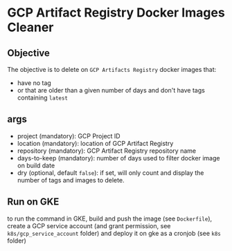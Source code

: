 # GCP Artifact Registry Docker Images Cleaner

## Objective

The objective is to delete on `GCP Artifacts Registry` docker images that:

- have no tag
- or that are older than a given number of days and don't have tags containing `latest`

## args

- project (mandatory): GCP Project ID
- location (mandatory): location of GCP Artifact Registry
- repository (mandatory): GCP Artifact Registry repository name
- days-to-keep (mandatory): number of days used to filter docker image on build date
- dry (optional, default `false`): if set, will only count and display the number of tags and images to delete.

## Run on GKE

to run the command in GKE, build and push the image (see `Dockerfile`), create a GCP service account (and grant permission, see `k8s/gcp_service_account` folder) and deploy it on gke as a cronjob (see `k8s` folder)
